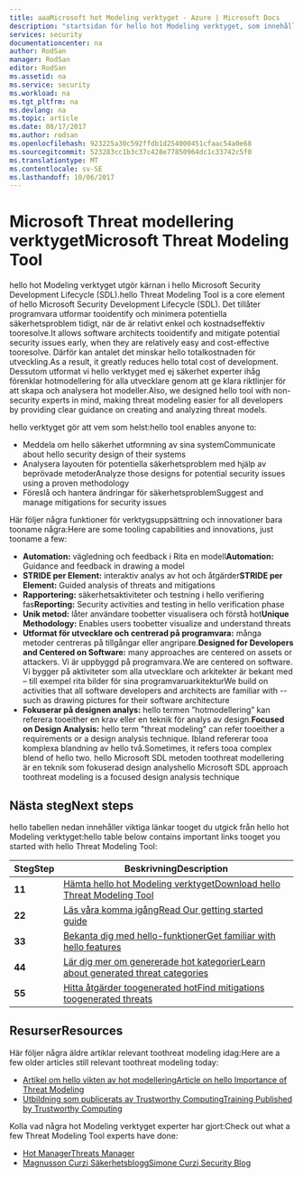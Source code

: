 ```yaml
---
title: aaaMicrosoft hot Modeling verktyget - Azure | Microsoft Docs
description: "startsidan för hello hot Modeling verktyget, som innehåller information om att komma igång med hello verktyget, inklusive hello hot modellera processen"
services: security
documentationcenter: na
author: RodSan
manager: RodSan
editor: RodSan
ms.assetid: na
ms.service: security
ms.workload: na
ms.tgt_pltfrm: na
ms.devlang: na
ms.topic: article
ms.date: 08/17/2017
ms.author: rodsan
ms.openlocfilehash: 923225a30c592ffdb1d254000451cfaac54a0e68
ms.sourcegitcommit: 523283cc1b3c37c428e77850964dc1c33742c5f0
ms.translationtype: MT
ms.contentlocale: sv-SE
ms.lasthandoff: 10/06/2017
---
```

# <a name="microsoft-threat-modeling-tool"></a><span data-ttu-id="9c4a3-103">Microsoft Threat modellering verktyget</span><span class="sxs-lookup"><span data-stu-id="9c4a3-103">Microsoft Threat Modeling Tool</span></span>

<span data-ttu-id="9c4a3-104">hello hot Modeling verktyget utgör kärnan i hello Microsoft Security Development Lifecycle (SDL).</span><span class="sxs-lookup"><span data-stu-id="9c4a3-104">hello Threat Modeling Tool is a core element of hello Microsoft Security Development Lifecycle (SDL).</span></span> <span data-ttu-id="9c4a3-105">Det tillåter programvara utformar tooidentify och minimera potentiella säkerhetsproblem tidigt, när de är relativt enkel och kostnadseffektiv tooresolve.</span><span class="sxs-lookup"><span data-stu-id="9c4a3-105">It allows software architects tooidentify and mitigate potential security issues early, when they are relatively easy and cost-effective tooresolve.</span></span> <span data-ttu-id="9c4a3-106">Därför kan antalet det minskar hello totalkostnaden för utveckling.</span><span class="sxs-lookup"><span data-stu-id="9c4a3-106">As a result, it greatly reduces hello total cost of development.</span></span> <span data-ttu-id="9c4a3-107">Dessutom utformat vi hello verktyget med ej säkerhet experter ihåg förenklar hotmodellering för alla utvecklare genom att ge klara riktlinjer för att skapa och analysera hot modeller.</span><span class="sxs-lookup"><span data-stu-id="9c4a3-107">Also, we designed hello tool with non-security experts in mind, making threat modeling easier for all developers by providing clear guidance on creating and analyzing threat models.</span></span> 

<span data-ttu-id="9c4a3-108">hello verktyget gör att vem som helst:</span><span class="sxs-lookup"><span data-stu-id="9c4a3-108">hello tool enables anyone to:</span></span>

* <span data-ttu-id="9c4a3-109">Meddela om hello säkerhet utformning av sina system</span><span class="sxs-lookup"><span data-stu-id="9c4a3-109">Communicate about hello security design of their systems</span></span>
* <span data-ttu-id="9c4a3-110">Analysera layouten för potentiella säkerhetsproblem med hjälp av beprövade metoder</span><span class="sxs-lookup"><span data-stu-id="9c4a3-110">Analyze those designs for potential security issues using a proven methodology</span></span>
* <span data-ttu-id="9c4a3-111">Föreslå och hantera ändringar för säkerhetsproblem</span><span class="sxs-lookup"><span data-stu-id="9c4a3-111">Suggest and manage mitigations for security issues</span></span>

<span data-ttu-id="9c4a3-112">Här följer några funktioner för verktygsuppsättning och innovationer bara tooname några:</span><span class="sxs-lookup"><span data-stu-id="9c4a3-112">Here are some tooling capabilities and innovations, just tooname a few:</span></span>

* <span data-ttu-id="9c4a3-113">**Automation:** vägledning och feedback i Rita en modell</span><span class="sxs-lookup"><span data-stu-id="9c4a3-113">**Automation:** Guidance and feedback in drawing a model</span></span>
* <span data-ttu-id="9c4a3-114">**STRIDE per Element:** interaktiv analys av hot och åtgärder</span><span class="sxs-lookup"><span data-stu-id="9c4a3-114">**STRIDE per Element:** Guided analysis of threats and mitigations</span></span>
* <span data-ttu-id="9c4a3-115">**Rapportering:** säkerhetsaktiviteter och testning i hello verifiering fas</span><span class="sxs-lookup"><span data-stu-id="9c4a3-115">**Reporting:** Security activities and testing in hello verification phase</span></span>
* <span data-ttu-id="9c4a3-116">**Unik metod:** låter användare toobetter visualisera och förstå hot</span><span class="sxs-lookup"><span data-stu-id="9c4a3-116">**Unique Methodology:** Enables users toobetter visualize and understand threats</span></span>
* <span data-ttu-id="9c4a3-117">**Utformat för utvecklare och centrerad på programvara:** många metoder centreras på tillgångar eller angripare.</span><span class="sxs-lookup"><span data-stu-id="9c4a3-117">**Designed for Developers and Centered on Software:** many approaches are centered on assets or attackers.</span></span> <span data-ttu-id="9c4a3-118">Vi är uppbyggd på programvara.</span><span class="sxs-lookup"><span data-stu-id="9c4a3-118">We are centered on software.</span></span> <span data-ttu-id="9c4a3-119">Vi bygger på aktiviteter som alla utvecklare och arkitekter är bekant med – till exempel rita bilder för sina programvaruarkitektur</span><span class="sxs-lookup"><span data-stu-id="9c4a3-119">We build on activities that all software developers and architects are familiar with -- such as drawing pictures for their software architecture</span></span>
* <span data-ttu-id="9c4a3-120">**Fokuserar på designen analys:** hello termen ”hotmodellering” kan referera tooeither en krav eller en teknik för analys av design.</span><span class="sxs-lookup"><span data-stu-id="9c4a3-120">**Focused on Design Analysis:** hello term "threat modeling" can refer tooeither a requirements or a design analysis technique.</span></span> <span data-ttu-id="9c4a3-121">Ibland refererar tooa komplexa blandning av hello två.</span><span class="sxs-lookup"><span data-stu-id="9c4a3-121">Sometimes, it refers tooa complex blend of hello two.</span></span> <span data-ttu-id="9c4a3-122">hello Microsoft SDL metoden toothreat modellering är en teknik som fokuserad design analys</span><span class="sxs-lookup"><span data-stu-id="9c4a3-122">hello Microsoft SDL approach toothreat modeling is a focused design analysis technique</span></span>

## <a name="next-steps"></a><span data-ttu-id="9c4a3-123">Nästa steg</span><span class="sxs-lookup"><span data-stu-id="9c4a3-123">Next steps</span></span>

<span data-ttu-id="9c4a3-124">hello tabellen nedan innehåller viktiga länkar tooget du utgick från hello hot Modeling verktyget:</span><span class="sxs-lookup"><span data-stu-id="9c4a3-124">hello table below contains important links tooget you started with hello Threat Modeling Tool:</span></span>

| <span data-ttu-id="9c4a3-125">Steg</span><span class="sxs-lookup"><span data-stu-id="9c4a3-125">Step</span></span>  | <span data-ttu-id="9c4a3-126">Beskrivning</span><span class="sxs-lookup"><span data-stu-id="9c4a3-126">Description</span></span>                                                                                   |
| ----- | --------------------------------------------------------------------------------------------- |
| <span data-ttu-id="9c4a3-127">**1**</span><span class="sxs-lookup"><span data-stu-id="9c4a3-127">**1**</span></span> | [<span data-ttu-id="9c4a3-128">Hämta hello hot Modeling verktyget</span><span class="sxs-lookup"><span data-stu-id="9c4a3-128">Download hello Threat Modeling Tool</span></span>](https://aka.ms/tmtpreview)                                |
| <span data-ttu-id="9c4a3-129">**2**</span><span class="sxs-lookup"><span data-stu-id="9c4a3-129">**2**</span></span> | [<span data-ttu-id="9c4a3-130">Läs våra komma igång</span><span class="sxs-lookup"><span data-stu-id="9c4a3-130">Read Our getting started guide</span></span>](./azure-security-threat-modeling-tool-getting-started.md)    |
| <span data-ttu-id="9c4a3-131">**3**</span><span class="sxs-lookup"><span data-stu-id="9c4a3-131">**3**</span></span> | [<span data-ttu-id="9c4a3-132">Bekanta dig med hello-funktioner</span><span class="sxs-lookup"><span data-stu-id="9c4a3-132">Get familiar with hello features</span></span>](./azure-security-threat-modeling-tool-feature-overview.md)   |
| <span data-ttu-id="9c4a3-133">**4**</span><span class="sxs-lookup"><span data-stu-id="9c4a3-133">**4**</span></span> | [<span data-ttu-id="9c4a3-134">Lär dig mer om genererade hot kategorier</span><span class="sxs-lookup"><span data-stu-id="9c4a3-134">Learn about generated threat categories</span></span>](./azure-security-threat-modeling-tool-threats.md)   |
| <span data-ttu-id="9c4a3-135">**5**</span><span class="sxs-lookup"><span data-stu-id="9c4a3-135">**5**</span></span> | [<span data-ttu-id="9c4a3-136">Hitta åtgärder toogenerated hot</span><span class="sxs-lookup"><span data-stu-id="9c4a3-136">Find mitigations toogenerated threats</span></span>](./azure-security-threat-modeling-tool-mitigations.md) |

## <a name="resources"></a><span data-ttu-id="9c4a3-137">Resurser</span><span class="sxs-lookup"><span data-stu-id="9c4a3-137">Resources</span></span>

<span data-ttu-id="9c4a3-138">Här följer några äldre artiklar relevant toothreat modeling idag:</span><span class="sxs-lookup"><span data-stu-id="9c4a3-138">Here are a few older articles still relevant toothreat modeling today:</span></span>

* [<span data-ttu-id="9c4a3-139">Artikel om hello vikten av hot modellering</span><span class="sxs-lookup"><span data-stu-id="9c4a3-139">Article on hello Importance of Threat Modeling</span></span>](https://msdn.microsoft.com/magazine/dd347831.aspx)
* [<span data-ttu-id="9c4a3-140">Utbildning som publicerats av Trustworthy Computing</span><span class="sxs-lookup"><span data-stu-id="9c4a3-140">Training Published by Trustworthy Computing</span></span>](https://www.microsoft.com/download/details.aspx?id=16420)

<span data-ttu-id="9c4a3-141">Kolla vad några hot Modeling verktyget experter har gjort:</span><span class="sxs-lookup"><span data-stu-id="9c4a3-141">Check out what a few Threat Modeling Tool experts have done:</span></span>

* [<span data-ttu-id="9c4a3-142">Hot Manager</span><span class="sxs-lookup"><span data-stu-id="9c4a3-142">Threats Manager</span></span>](https://simoneonsecurity.com/threatsmanagersetup-v1-5-10/)
* [<span data-ttu-id="9c4a3-143">Magnusson Curzi Säkerhetsblogg</span><span class="sxs-lookup"><span data-stu-id="9c4a3-143">Simone Curzi Security Blog</span></span>](https://simoneonsecurity.com/)